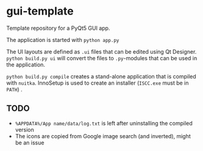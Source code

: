# gui-template

Template repository for a PyQt5 GUI app.

The application is started with `python app.py`


The UI layouts are defined as `.ui` files that can be edited using Qt Designer.
`python build.py ui` will convert the files to `.py`-modules that can be used in the application.

`python build.py compile` creates a stand-alone application that is compiled with `nuitka`.
InnoSetup is used to create an installer (`ISCC.exe` must be in `PATH`) .


## TODO

* `%APPDATA%/App name/data/log.txt` is left after uninstalling the compiled version
* The icons are copied from Google image search (and inverted), might be an issue